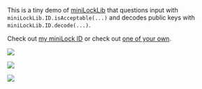 This is a tiny demo of [miniLockLib](https://github.com/45678/miniLockLib) that questions input with `miniLockLib.ID.isAcceptable(...)` and decodes public keys with `miniLockLib.ID.decode(...)`.

Check out [my miniLock ID](https://45678.github.io/is-it-a-minilock/id?8hFJnwSLefFngekFPFdKJPgf3q8V2vsu4bWRHHmViBGqK) or check out [one of your own](https://45678.github.io/is-it-a-minilock/id?).

[<img src="https://raw.githubusercontent.com/45678/is-it-a-miniLock-ID/gh-pages/screenshot_1.png">](https://45678.github.io/is-it-a-minilock/id?)

[<img src="https://raw.githubusercontent.com/45678/is-it-a-miniLock-ID/gh-pages/screenshot_2.png">](https://45678.github.io/is-it-a-minilock/id?CeF5fM7SEdphjktdUbAXaMGm13m6mTZtbprtghvsMRYgw)

[<img src="https://raw.githubusercontent.com/45678/is-it-a-miniLock-ID/gh-pages/screenshot_3.png">](https://45678.github.io/is-it-a-minilock/id?aMGm13m6mTZtbprtghvsMRYgwCeF5fM7SEdphjktdUbAX)
